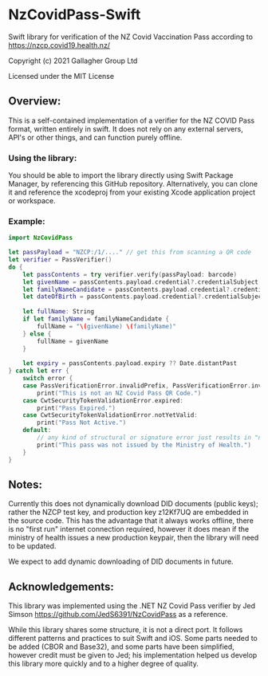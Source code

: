 # NzCovidPass-Swift
Swift library for verification of the NZ Covid Vaccination Pass according to https://nzcp.covid19.health.nz/

Copyright (c) 2021 Gallagher Group Ltd

Licensed under the MIT License

## Overview:

This is a self-contained implementation of a verifier for the NZ COVID Pass format, written entirely in swift.
It does not rely on any external servers, API's or other things, and can function purely offline.

### Using the library:

You should be able to import the library directly using Swift Package Manager, by referencing this GitHub repository.
Alternatively, you can clone it and reference the xcodeproj from your existing Xcode application project or workspace.

### Example:

```swift
import NzCovidPass

let passPayload = "NZCP:/1/...." // get this from scanning a QR code
let verifier = PassVerifier()
do {
    let passContents = try verifier.verify(passPayload: barcode)
    let givenName = passContents.payload.credential?.credentialSubject.givenName ?? ""
    let familyNameCandidate = passContents.payload.credential?.credentialSubject.familyName
    let dateOfBirth = passContents.payload.credential?.credentialSubject.dateOfBirth ?? ""
            
    let fullName: String
    if let familyName = familyNameCandidate {
        fullName = "\(givenName) \(familyName)"
    } else {
        fullName = givenName
    }
    
    let expiry = passContents.payload.expiry ?? Date.distantPast
} catch let err {
    switch error {
    case PassVerificationError.invalidPrefix, PassVerificationError.invalidPassComponents:
        print("This is not an NZ Covid Pass QR Code.")
    case CwtSecurityTokenValidationError.expired:
        print("Pass Expired.")
    case CwtSecurityTokenValidationError.notYetValid:
        print("Pass Not Active.")
    default:
        // any kind of structural or signature error just results in "not issued by the ministry of health"
        print("This pass was not issued by the Ministry of Health.")
    }
}
```

## Notes:
Currently this does not dynamically download DID documents (public keys); rather the NZCP test key, and production key z12Kf7UQ are embedded in the source code. This has the advantage that it always works offline, there is no "first run" internet connection required, however it does mean if the ministry of health issues a new production keypair, then the library will need to be updated.

We expect to add dynamic downloading of DID documents in future.

## Acknowledgements:

This library was implemented using the .NET NZ Covid Pass verifier by Jed Simson https://github.com/JedS6391/NzCovidPass as a reference.

While this library shares some structure, it is not a direct port. It follows different patterns and practices to suit Swift and iOS.
Some parts needed to be added (CBOR and Base32), and some parts have been simplified, however credit must be given to Jed; his implementation helped us develop this library more quickly and to a higher degree of quality.
